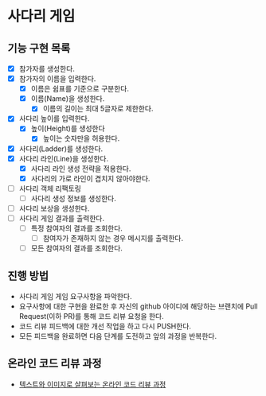 # 사다리 게임

## 기능 구현 목록
* [x] 참가자를 생성한다.
* [x] 참가자의 이름을 입력한다.
  * [x] 이름은 쉼표를 기준으로 구분한다.
  * [x] 이름(Name)을 생성한다.
    * [x] 이름의 길이는 최대 5글자로 제한한다.
* [x] 사다리 높이를 입력한다.
  * [x] 높이(Height)를 생성한다
    * [x] 높이는 숫자만을 허용한다.
* [x] 사다리(Ladder)를 생성한다.
* [x] 사다리 라인(Line)을 생성한다.
  * [x] 사다리 라인 생성 전략을 적용한다.
  * [x] 사다리의 가로 라인이 겹치지 않아야한다.
* [ ] 사다리 객체 리팩토링
  * [ ] 사다리 생성 정보를 생성한다.
* [ ] 사다리 보상을 생성한다.
* [ ] 사다리 게임 결과를 출력한다.
  * [ ] 특정 참여자의 결과를 조회한다.
    * [ ] 참여자가 존재하지 않는 경우 메시지를 출력한다.
  * [ ] 모든 참여자의 결과를 조회한다.

## 진행 방법
* 사다리 게임 게임 요구사항을 파악한다.
* 요구사항에 대한 구현을 완료한 후 자신의 github 아이디에 해당하는 브랜치에 Pull Request(이하 PR)를 통해 코드 리뷰 요청을 한다.
* 코드 리뷰 피드백에 대한 개선 작업을 하고 다시 PUSH한다.
* 모든 피드백을 완료하면 다음 단계를 도전하고 앞의 과정을 반복한다.

## 온라인 코드 리뷰 과정
* [텍스트와 이미지로 살펴보는 온라인 코드 리뷰 과정](https://github.com/nextstep-step/nextstep-docs/tree/master/codereview)
